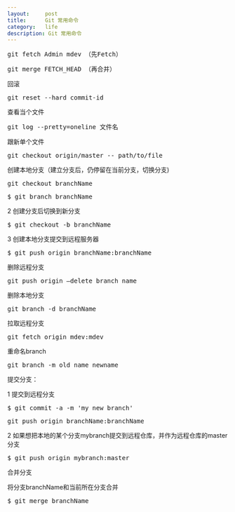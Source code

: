```yaml
---
layout:     post
title:      Git 常用命令
category:   life
description: Git 常用命令
---
```


<pre class="prettyprint">
git fetch Admin mdev （先Fetch）  
</pre>
<pre class="prettyprint">
git merge FETCH_HEAD （再合并）
</pre>
回滚
<pre class="prettyprint">
git reset --hard commit-id
</pre>
查看当个文件  
<pre class="prettyprint">
git log --pretty=oneline 文件名
</pre>
跟新单个文件  
<pre class="prettyprint">
git checkout origin/master -- path/to/file
</pre>

创建本地分支（建立分支后，仍停留在当前分支，切换分支)
<pre class="prettyprint">
git checkout branchName
</pre>
<pre class="prettyprint">
$ git branch branchName
</pre>
2 创建分支后切换到新分支

<pre class="prettyprint">
$ git checkout -b branchName
</pre>
3 创建本地分支提交到远程服务器  


<pre class="prettyprint">
$ git push origin branchName:branchName
</pre>
删除远程分支  
<pre class="prettyprint">
git push origin —delete branch_name
</pre>
删除本地分支  
<pre class="prettyprint">
git branch -d branchName
</pre>
拉取远程分支  
<pre class="prettyprint">
git fetch origin mdev:mdev
</pre>
重命名branch  
<pre class="prettyprint">
git branch -m old name newname
</pre>
提交分支：

1 提交到远程分支
<pre class="prettyprint">
$ git commit -a -m 'my new branch'
</pre>
<pre class="prettyprint">
git push origin branchName:branchName
</pre>
2 如果想把本地的某个分支mybranch提交到远程仓库，并作为远程仓库的master分支  
<pre class="prettyprint">
$ git push origin mybranch:master
</pre>
合并分支

将分支branchName和当前所在分支合并
<pre class="prettyprint">
$ git merge branchName
</pre>